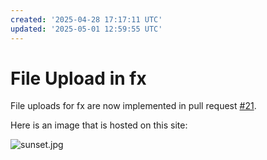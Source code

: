 ```yaml
---
created: '2025-04-28 17:17:11 UTC'
updated: '2025-05-01 12:59:55 UTC'
---
```


# File Upload in fx

File uploads for fx are now implemented in pull request [#21](https://github.com/rikhuijzer/fx/pull/21).

Here is an image that is hosted on this site:

![sunset.jpg](/files/64833aa85a35c10b)

